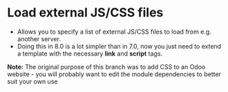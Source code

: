 Load external JS/CSS files
==========================
 * Allows you to specify a list of external JS/CSS files to load from e.g. another server.
 * Doing this in 8.0 is a lot simpler than in 7.0, now you just need to extend a template with the necessary **link** and **script** tags.

**Note:** The original purpose of this branch was to add CSS to an Odoo website - you will probably want to edit the module dependencies to better suit your own use
